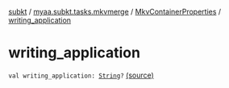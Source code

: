 [subkt](../../index.md) / [myaa.subkt.tasks.mkvmerge](../index.md) / [MkvContainerProperties](index.md) / [writing_application](./writing_application.md)

# writing_application

`val writing_application: `[`String`](https://kotlinlang.org/api/latest/jvm/stdlib/kotlin/-string/index.html)`?` [(source)](https://github.com/Myaamori/SubKt/blob/0.1.8/src/main/kotlin/myaa/subkt/tasks/mkvmerge/mkvmerge.kt#L64)